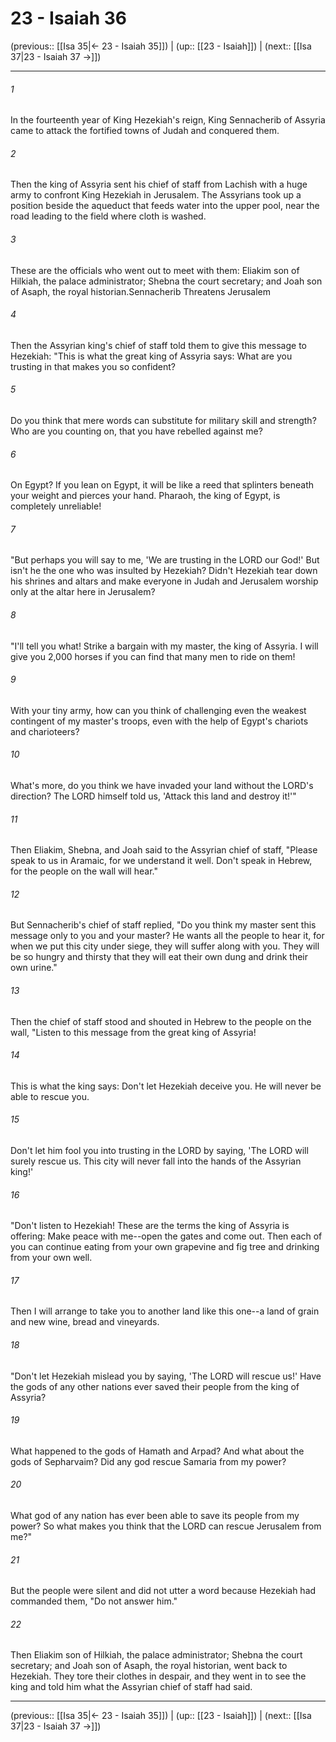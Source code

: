 # 23 - Isaiah 36

(previous:: [[Isa 35|← 23 - Isaiah 35]]) | (up:: [[23 - Isaiah]]) | (next:: [[Isa 37|23 - Isaiah 37 →]])

***


###### 1 
In the fourteenth year of King Hezekiah's reign, King Sennacherib of Assyria came to attack the fortified towns of Judah and conquered them. 

###### 2 
Then the king of Assyria sent his chief of staff from Lachish with a huge army to confront King Hezekiah in Jerusalem. The Assyrians took up a position beside the aqueduct that feeds water into the upper pool, near the road leading to the field where cloth is washed. 

###### 3 
These are the officials who went out to meet with them: Eliakim son of Hilkiah, the palace administrator; Shebna the court secretary; and Joah son of Asaph, the royal historian.Sennacherib Threatens Jerusalem 

###### 4 
Then the Assyrian king's chief of staff told them to give this message to Hezekiah: "This is what the great king of Assyria says: What are you trusting in that makes you so confident? 

###### 5 
Do you think that mere words can substitute for military skill and strength? Who are you counting on, that you have rebelled against me? 

###### 6 
On Egypt? If you lean on Egypt, it will be like a reed that splinters beneath your weight and pierces your hand. Pharaoh, the king of Egypt, is completely unreliable! 

###### 7 
"But perhaps you will say to me, 'We are trusting in the LORD our God!' But isn't he the one who was insulted by Hezekiah? Didn't Hezekiah tear down his shrines and altars and make everyone in Judah and Jerusalem worship only at the altar here in Jerusalem? 

###### 8 
"I'll tell you what! Strike a bargain with my master, the king of Assyria. I will give you 2,000 horses if you can find that many men to ride on them! 

###### 9 
With your tiny army, how can you think of challenging even the weakest contingent of my master's troops, even with the help of Egypt's chariots and charioteers? 

###### 10 
What's more, do you think we have invaded your land without the LORD's direction? The LORD himself told us, 'Attack this land and destroy it!'" 

###### 11 
Then Eliakim, Shebna, and Joah said to the Assyrian chief of staff, "Please speak to us in Aramaic, for we understand it well. Don't speak in Hebrew, for the people on the wall will hear." 

###### 12 
But Sennacherib's chief of staff replied, "Do you think my master sent this message only to you and your master? He wants all the people to hear it, for when we put this city under siege, they will suffer along with you. They will be so hungry and thirsty that they will eat their own dung and drink their own urine." 

###### 13 
Then the chief of staff stood and shouted in Hebrew to the people on the wall, "Listen to this message from the great king of Assyria! 

###### 14 
This is what the king says: Don't let Hezekiah deceive you. He will never be able to rescue you. 

###### 15 
Don't let him fool you into trusting in the LORD by saying, 'The LORD will surely rescue us. This city will never fall into the hands of the Assyrian king!' 

###### 16 
"Don't listen to Hezekiah! These are the terms the king of Assyria is offering: Make peace with me--open the gates and come out. Then each of you can continue eating from your own grapevine and fig tree and drinking from your own well. 

###### 17 
Then I will arrange to take you to another land like this one--a land of grain and new wine, bread and vineyards. 

###### 18 
"Don't let Hezekiah mislead you by saying, 'The LORD will rescue us!' Have the gods of any other nations ever saved their people from the king of Assyria? 

###### 19 
What happened to the gods of Hamath and Arpad? And what about the gods of Sepharvaim? Did any god rescue Samaria from my power? 

###### 20 
What god of any nation has ever been able to save its people from my power? So what makes you think that the LORD can rescue Jerusalem from me?" 

###### 21 
But the people were silent and did not utter a word because Hezekiah had commanded them, "Do not answer him." 

###### 22 
Then Eliakim son of Hilkiah, the palace administrator; Shebna the court secretary; and Joah son of Asaph, the royal historian, went back to Hezekiah. They tore their clothes in despair, and they went in to see the king and told him what the Assyrian chief of staff had said.

***

(previous:: [[Isa 35|← 23 - Isaiah 35]]) | (up:: [[23 - Isaiah]]) | (next:: [[Isa 37|23 - Isaiah 37 →]])
